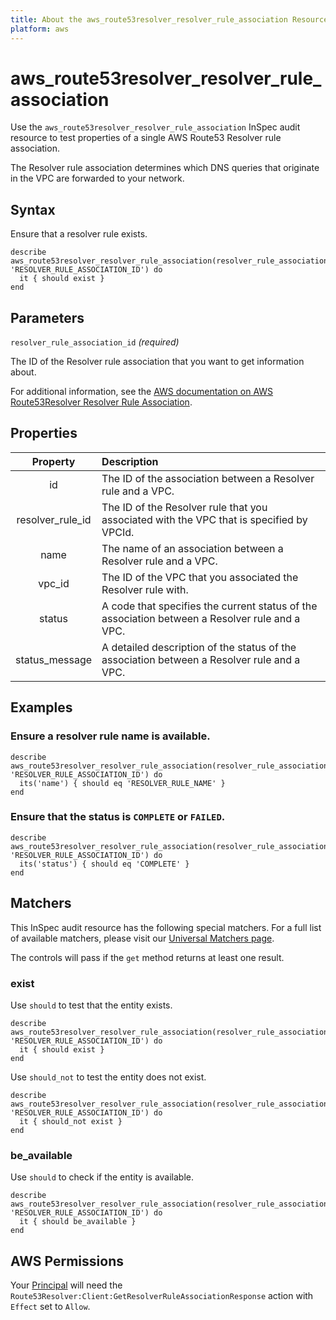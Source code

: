 ```yaml
---
title: About the aws_route53resolver_resolver_rule_association Resource
platform: aws
---
```


# aws\_route53resolver\_resolver\_rule\_association

Use the `aws_route53resolver_resolver_rule_association` InSpec audit resource to test properties of a single AWS Route53 Resolver rule association.

The Resolver rule association determines which DNS queries that originate in the VPC are forwarded to your network.

## Syntax

Ensure that a resolver rule exists.

    describe aws_route53resolver_resolver_rule_association(resolver_rule_association_id: 'RESOLVER_RULE_ASSOCIATION_ID') do
      it { should exist }
    end

## Parameters

`resolver_rule_association_id` _(required)_

The ID of the Resolver rule association that you want to get information about.

For additional information, see the [AWS documentation on AWS Route53Resolver Resolver Rule Association](https://docs.aws.amazon.com/AWSCloudFormation/latest/UserGuide/aws-resource-route53resolver-resolverruleassociation.html).

## Properties

| Property | Description |
| :---: | :--- |
| id | The ID of the association between a Resolver rule and a VPC. |
| resolver_rule_id | The ID of the Resolver rule that you associated with the VPC that is specified by VPCId. |
| name | The name of an association between a Resolver rule and a VPC. |
| vpc_id | The ID of the VPC that you associated the Resolver rule with. |
| status | A code that specifies the current status of the association between a Resolver rule and a VPC. |
| status_message | A detailed description of the status of the association between a Resolver rule and a VPC. |

## Examples

### Ensure a resolver rule name is available.

    describe aws_route53resolver_resolver_rule_association(resolver_rule_association_id: 'RESOLVER_RULE_ASSOCIATION_ID') do
      its('name') { should eq 'RESOLVER_RULE_NAME' }
    end

### Ensure that the status is `COMPLETE` or `FAILED`.

    describe aws_route53resolver_resolver_rule_association(resolver_rule_association_id: 'RESOLVER_RULE_ASSOCIATION_ID') do
      its('status') { should eq 'COMPLETE' }
    end

## Matchers

This InSpec audit resource has the following special matchers. For a full list of available matchers, please visit our [Universal Matchers page](https://www.inspec.io/docs/reference/matchers/).

The controls will pass if the `get` method returns at least one result.

### exist

Use `should` to test that the entity exists.

    describe aws_route53resolver_resolver_rule_association(resolver_rule_association_id: 'RESOLVER_RULE_ASSOCIATION_ID') do
      it { should exist }
    end

Use `should_not` to test the entity does not exist.
      
    describe aws_route53resolver_resolver_rule_association(resolver_rule_association_id: 'RESOLVER_RULE_ASSOCIATION_ID') do
      it { should_not exist }
    end

### be_available

Use `should` to check if the entity is available.

    describe aws_route53resolver_resolver_rule_association(resolver_rule_association_id: 'RESOLVER_RULE_ASSOCIATION_ID') do
      it { should be_available }
    end

## AWS Permissions

Your [Principal](https://docs.aws.amazon.com/IAM/latest/UserGuide/intro-structure.html#intro-structure-principal) will need the `Route53Resolver:Client:GetResolverRuleAssociationResponse` action with `Effect` set to `Allow`.
